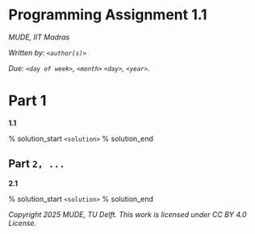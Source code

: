 # Programming Assignment 1.1

*MUDE, IIT Madras*

*Written by: `<author(s)>`*

*Due: `<day of week>`, `<month>` `<day>`, `<year>`.*

# Part 1

**1.1 <question>**

% solution_start
`<solution>`
% solution_end

## Part `2, ...`

**2.1 <question>**

% solution_start
`<solution>`
% solution_end

*Copyright 2025 MUDE, TU Delft. This work is licensed under CC BY 4.0 License.*